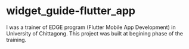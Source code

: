 # widget_guide-flutter_app
I was a trainer of EDGE program (Flutter Mobile App Development) in University of Chittagong. This project was built at begining phase of the training.
